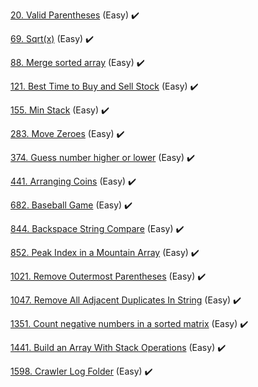 [20. Valid Parentheses](ValidParentheses20) (Easy) :heavy_check_mark:

[69. Sqrt(x)](Sqrt(x)69) (Easy) :heavy_check_mark:

[88. Merge sorted array](MergeSortedArray88) (Easy) :heavy_check_mark:

[121. Best Time to Buy and Sell Stock](BestTimeToBuyAndSellStock121) (Easy) :heavy_check_mark:

[155. Min Stack](MinStack155) (Easy) :heavy_check_mark:

[283. Move Zeroes](MoveZeroes283) (Easy) :heavy_check_mark:

[374. Guess number higher or lower](GuessNumberHigherOrLower374) (Easy) :heavy_check_mark:

[441. Arranging Coins](ArrangingCoins441) (Easy) :heavy_check_mark:

[682. Baseball Game](BaseballGame682) (Easy) :heavy_check_mark:

[844. Backspace String Compare](BackspaceStringCompare844) (Easy) :heavy_check_mark:

[852. Peak Index in a Mountain Array](PeakIndexInAMountainArray852) (Easy) :heavy_check_mark:

[1021. Remove Outermost Parentheses](RemoveOutermostParentheses1021) (Easy) :heavy_check_mark:

[1047. Remove All Adjacent Duplicates In String](RemoveAllAdjacentDuplicatesInString1047) (Easy) :heavy_check_mark:

[1351. Count negative numbers in a sorted matrix](CountNegativeNumbersInASortedMatrix1351) (Easy) :heavy_check_mark:

[1441. Build an Array With Stack Operations](BuildanArrayWithStackOperations1441) (Easy) :heavy_check_mark:

[1598. Crawler Log Folder](CrawlerLogFolder1598) (Easy) :heavy_check_mark:

